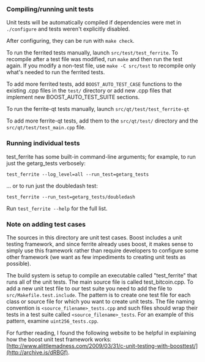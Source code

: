 ### Compiling/running unit tests

Unit tests will be automatically compiled if dependencies were met in `./configure`
and tests weren't explicitly disabled.

After configuring, they can be run with `make check`.

To run the ferrited tests manually, launch `src/test/test_ferrite`. To recompile
after a test file was modified, run `make` and then run the test again. If you
modify a non-test file, use `make -C src/test` to recompile only what's needed
to run the ferrited tests.

To add more ferrited tests, add `BOOST_AUTO_TEST_CASE` functions to the existing
.cpp files in the `test/` directory or add new .cpp files that
implement new BOOST_AUTO_TEST_SUITE sections.

To run the ferrite-qt tests manually, launch `src/qt/test/test_ferrite-qt`

To add more ferrite-qt tests, add them to the `src/qt/test/` directory and
the `src/qt/test/test_main.cpp` file.

### Running individual tests

test_ferrite has some built-in command-line arguments; for
example, to run just the getarg_tests verbosely:

    test_ferrite --log_level=all --run_test=getarg_tests

... or to run just the doubledash test:

    test_ferrite --run_test=getarg_tests/doubledash

Run `test_ferrite --help` for the full list.

### Note on adding test cases

The sources in this directory are unit test cases.  Boost includes a
unit testing framework, and since ferrite already uses boost, it makes
sense to simply use this framework rather than require developers to
configure some other framework (we want as few impediments to creating
unit tests as possible).

The build system is setup to compile an executable called "test_ferrite"
that runs all of the unit tests.  The main source file is called
test_bitcoin.cpp. To add a new unit test file to our test suite you need
to add the file to `src/Makefile.test.include`. The pattern is to create
one test file for each class or source file for which you want to create
unit tests.  The file naming convention is `<source_filename>_tests.cpp`
and such files should wrap their tests in a test suite
called `<source_filename>_tests`. For an example of this pattern,
examine `uint256_tests.cpp`.

For further reading, I found the following website to be helpful in
explaining how the boost unit test framework works:
[http://www.alittlemadness.com/2009/03/31/c-unit-testing-with-boosttest/](http://archive.is/dRBGf).
